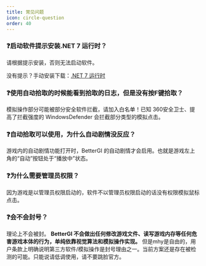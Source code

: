 ```yaml
---
title: 常见问题
icon: circle-question
order: 40
---
```


### ❓启动软件提示安装.NET 7 运行时？
请根据提示安装，否则无法启动软件。

没有提示？手动安装下载：[.NET 7 运行时](https://dotnet.microsoft.com/zh-cn/download/dotnet/latest/runtime)

### ❓使用自动拾取的时候能看到拾取的日志，但是没有按F键拾取？
模拟操作部分可能被部分安全软件拦截，请加入白名单！已知 360安全卫士、提高了拦截强度的 WindowsDefender 会拦截部分类型的模拟点击。

### ❓自动拾取可以使用，为什么自动剧情没反应？
游戏内的自动剧情功能打开时，BetterGI 的自动剧情才会启用。也就是游戏左上角的“自动”按钮处于“播放中”状态。

### ❓为什么需要管理员权限？
因为游戏是以管理员权限启动的，软件不以管理员权限启动的话没有权限模拟鼠标点击。

### ❓会不会封号？
理论上不会被封。 **BetterGI 不会做出任何修改游戏文件、读写游戏内存等任何危害游戏本体的行为，单纯依靠视觉算法和模拟操作实现。** 但是mhy是自由的，用户条款上明确说明第三方软件/模拟操作是封号理由之一。当前方案还是存在被检测的可能。只能说请低调使用，请不要跳脸官方。
